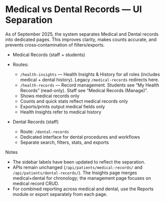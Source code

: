 # Medical vs Dental Records — UI Separation

As of September 2025, the system separates Medical and Dental records into dedicated pages. This improves clarity, makes counts accurate, and prevents cross‑contamination of filters/exports.

- Medical Records (staff + students)
- Routes:
  - `/health-insights` — Health Insights & History for all roles (includes medical + dental history). Legacy `/medical-records` redirects here.
  - `/health-records` — Record management. Students see “My Health Records” (read-only). Staff see “Medical Records (Manage)”.
  - Shows medical records only
  - Counts and quick stats reflect medical records only
  - Exports/prints output medical fields only
  - Health Insights refer to medical history

- Dental Records (staff)
  - Route: `/dental-records`
  - Dedicated interface for dental procedures and workflows
  - Separate search, filters, stats, and exports

Notes
- The sidebar labels have been updated to reflect the separation.
- APIs remain unchanged (`/api/patients/medical-records/` and `/api/patients/dental-records/`). The Insights page merges medical+dental for chronology; the management page focuses on medical record CRUD.
- For combined reporting across medical and dental, use the Reports module or export separately from each page.
